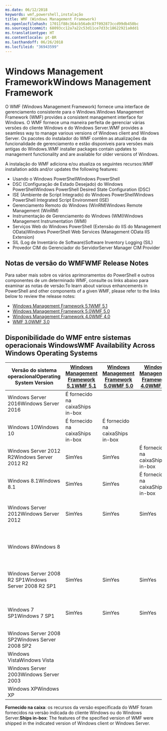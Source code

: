 ```yaml
---
ms.date: 06/12/2018
keywords: wmf,powershell,instalação
title: WMF (Windows Management Framework)
ms.openlocfilehash: 17011f88c364cb56a0c87f092873ccd99db450bc
ms.sourcegitcommit: 68093cc12a7a22c53d11ce7d33c18622921a0dd1
ms.translationtype: HT
ms.contentlocale: pt-BR
ms.lasthandoff: 06/26/2018
ms.locfileid: "36943599"
---
```

# <a name="windows-management-framework"></a><span data-ttu-id="c241c-103">Windows Management Framework</span><span class="sxs-lookup"><span data-stu-id="c241c-103">Windows Management Framework</span></span>

<span data-ttu-id="c241c-104">O WMF (Windows Management Framework) fornece uma interface de gerenciamento consistente para o Windows.</span><span class="sxs-lookup"><span data-stu-id="c241c-104">Windows Management Framework (WMF) provides a consistent management interface for Windows.</span></span> <span data-ttu-id="c241c-105">O WMF fornece uma maneira perfeita de gerenciar várias versões do cliente Windows e do Windows Server.</span><span class="sxs-lookup"><span data-stu-id="c241c-105">WMF provides a seamless way to manage various versions of Windows client and Windows Server.</span></span> <span data-ttu-id="c241c-106">Os pacotes do instalador do WMF contêm as atualizações da funcionalidade de gerenciamento e estão disponíveis para versões mais antigas do Windows.</span><span class="sxs-lookup"><span data-stu-id="c241c-106">WMF installer packages contain updates to management functionality and are available for older versions of Windows.</span></span>

<span data-ttu-id="c241c-107">A instalação do WMF adiciona e/ou atualiza os seguintes recursos:</span><span class="sxs-lookup"><span data-stu-id="c241c-107">WMF installation adds and/or updates the following features:</span></span>

- <span data-ttu-id="c241c-108">Usando o Windows PowerShell</span><span class="sxs-lookup"><span data-stu-id="c241c-108">Windows PowerShell</span></span>
- <span data-ttu-id="c241c-109">DSC (Configuração de Estado Desejado) do Windows PowerShell</span><span class="sxs-lookup"><span data-stu-id="c241c-109">Windows PowerShell Desired State Configuration (DSC)</span></span>
- <span data-ttu-id="c241c-110">ISE (Ambiente de Script Integrado) do Windows PowerShell</span><span class="sxs-lookup"><span data-stu-id="c241c-110">Windows PowerShell Integrated Script Environment (ISE)</span></span>
- <span data-ttu-id="c241c-111">Gerenciamento Remoto do Windows (WinRM)</span><span class="sxs-lookup"><span data-stu-id="c241c-111">Windows Remote Management (WinRM)</span></span>
- <span data-ttu-id="c241c-112">Instrumentação de Gerenciamento do Windows (WMI)</span><span class="sxs-lookup"><span data-stu-id="c241c-112">Windows Management Instrumentation (WMI)</span></span>
- <span data-ttu-id="c241c-113">Serviços Web do Windows PowerShell (Extensão do IIS do Management OData)</span><span class="sxs-lookup"><span data-stu-id="c241c-113">Windows PowerShell Web Services (Management OData IIS Extension)</span></span>
- <span data-ttu-id="c241c-114">SIL (Log de Inventário de Software)</span><span class="sxs-lookup"><span data-stu-id="c241c-114">Software Inventory Logging (SIL)</span></span>
- <span data-ttu-id="c241c-115">Provedor CIM do Gerenciador do Servidor</span><span class="sxs-lookup"><span data-stu-id="c241c-115">Server Manager CIM Provider</span></span>

## <a name="wmf-release-notes"></a><span data-ttu-id="c241c-116">Notas de versão do WMF</span><span class="sxs-lookup"><span data-stu-id="c241c-116">WMF Release Notes</span></span>

<span data-ttu-id="c241c-117">Para saber mais sobre os vários aprimoramentos do PowerShell e outros componentes de um determinado WMF, consulte os links abaixo para examinar as notas de versão:</span><span class="sxs-lookup"><span data-stu-id="c241c-117">To learn about various enhancements in PowerShell and other components of a given WMF, please refer to the links below to review the release notes:</span></span>

- [<span data-ttu-id="c241c-118">Windows Management Framework 5.1</span><span class="sxs-lookup"><span data-stu-id="c241c-118">WMF 5.1</span></span>](5.1/release-notes.md)
- [<span data-ttu-id="c241c-119">Windows Management Framework 5.0</span><span class="sxs-lookup"><span data-stu-id="c241c-119">WMF 5.0</span></span>](5.0/releasenotes.md)
- [<span data-ttu-id="c241c-120">Windows Management Framework 4.0</span><span class="sxs-lookup"><span data-stu-id="c241c-120">WMF 4.0</span></span>](https://download.microsoft.com/download/3/D/6/3D61D262-8549-4769-A660-230B67E15B25/Windows%20Management%20Framework%204%200%20Release%20Notes.docx)
- [<span data-ttu-id="c241c-121">WMF 3.0</span><span class="sxs-lookup"><span data-stu-id="c241c-121">WMF 3.0</span></span>](https://download.microsoft.com/download/E/7/6/E76850B8-DA6E-4FF5-8CCE-A24FC513FD16/WMF%203%20Release%20Notes.docx)

## <a name="wmf-availability-across-windows-operating-systems"></a><span data-ttu-id="c241c-122">Disponibilidade do WMF entre sistemas operacionais Windows</span><span class="sxs-lookup"><span data-stu-id="c241c-122">WMF Availability Across Windows Operating Systems</span></span>

|<span data-ttu-id="c241c-123">Versão do sistema operacional</span><span class="sxs-lookup"><span data-stu-id="c241c-123">Operating System Version</span></span>  |<span data-ttu-id="c241c-124">[Windows Management Framework 5.1][]</span><span class="sxs-lookup"><span data-stu-id="c241c-124">[WMF 5.1][]</span></span> |<span data-ttu-id="c241c-125">[Windows Management Framework 5.0][]</span><span class="sxs-lookup"><span data-stu-id="c241c-125">[WMF 5.0][]</span></span> |<span data-ttu-id="c241c-126">[Windows Management Framework 4.0][]</span><span class="sxs-lookup"><span data-stu-id="c241c-126">[WMF 4.0][]</span></span> |<span data-ttu-id="c241c-127">[WMF 3.0][]</span><span class="sxs-lookup"><span data-stu-id="c241c-127">[WMF 3.0][]</span></span>  |<span data-ttu-id="c241c-128">[WMF 2.0][]</span><span class="sxs-lookup"><span data-stu-id="c241c-128">[WMF 2.0][]</span></span> |
|--------------------------|------------|------------|------------|-------------|------------|
|<span data-ttu-id="c241c-129">Windows Server 2016</span><span class="sxs-lookup"><span data-stu-id="c241c-129">Windows Server 2016</span></span>       |<span data-ttu-id="c241c-130">É fornecido na caixa</span><span class="sxs-lookup"><span data-stu-id="c241c-130">Ships in-box</span></span>|            |            |             |            |
|<span data-ttu-id="c241c-131">Windows 10</span><span class="sxs-lookup"><span data-stu-id="c241c-131">Windows 10</span></span>                |<span data-ttu-id="c241c-132">É fornecido na caixa</span><span class="sxs-lookup"><span data-stu-id="c241c-132">Ships in-box</span></span>|<span data-ttu-id="c241c-133">É fornecido na caixa</span><span class="sxs-lookup"><span data-stu-id="c241c-133">Ships in-box</span></span>|            |             |            |
|<span data-ttu-id="c241c-134">Windows Server 2012 R2</span><span class="sxs-lookup"><span data-stu-id="c241c-134">Windows Server 2012 R2</span></span>    |<span data-ttu-id="c241c-135">Sim</span><span class="sxs-lookup"><span data-stu-id="c241c-135">Yes</span></span>         |<span data-ttu-id="c241c-136">Sim</span><span class="sxs-lookup"><span data-stu-id="c241c-136">Yes</span></span>         |<span data-ttu-id="c241c-137">É fornecido na caixa</span><span class="sxs-lookup"><span data-stu-id="c241c-137">Ships in-box</span></span>|             |            |
|<span data-ttu-id="c241c-138">Windows 8.1</span><span class="sxs-lookup"><span data-stu-id="c241c-138">Windows 8.1</span></span>               |<span data-ttu-id="c241c-139">Sim</span><span class="sxs-lookup"><span data-stu-id="c241c-139">Yes</span></span>         |<span data-ttu-id="c241c-140">Sim</span><span class="sxs-lookup"><span data-stu-id="c241c-140">Yes</span></span>         |<span data-ttu-id="c241c-141">É fornecido na caixa</span><span class="sxs-lookup"><span data-stu-id="c241c-141">Ships in-box</span></span>|             |            |
|<span data-ttu-id="c241c-142">Windows Server 2012</span><span class="sxs-lookup"><span data-stu-id="c241c-142">Windows Server 2012</span></span>       |<span data-ttu-id="c241c-143">Sim</span><span class="sxs-lookup"><span data-stu-id="c241c-143">Yes</span></span>         |<span data-ttu-id="c241c-144">Sim</span><span class="sxs-lookup"><span data-stu-id="c241c-144">Yes</span></span>         |<span data-ttu-id="c241c-145">Sim</span><span class="sxs-lookup"><span data-stu-id="c241c-145">Yes</span></span>         |<span data-ttu-id="c241c-146">É fornecido na caixa</span><span class="sxs-lookup"><span data-stu-id="c241c-146">Ships in-box</span></span> |            |
|<span data-ttu-id="c241c-147">Windows 8</span><span class="sxs-lookup"><span data-stu-id="c241c-147">Windows 8</span></span>                 |            |            |            |<span data-ttu-id="c241c-148">É fornecido na caixa</span><span class="sxs-lookup"><span data-stu-id="c241c-148">Ships in-box</span></span> |            |
|<span data-ttu-id="c241c-149">Windows Server 2008 R2 SP1</span><span class="sxs-lookup"><span data-stu-id="c241c-149">Windows Server 2008 R2 SP1</span></span>|<span data-ttu-id="c241c-150">Sim</span><span class="sxs-lookup"><span data-stu-id="c241c-150">Yes</span></span>         |<span data-ttu-id="c241c-151">Sim</span><span class="sxs-lookup"><span data-stu-id="c241c-151">Yes</span></span>         |<span data-ttu-id="c241c-152">Sim</span><span class="sxs-lookup"><span data-stu-id="c241c-152">Yes</span></span>         |<span data-ttu-id="c241c-153">Sim</span><span class="sxs-lookup"><span data-stu-id="c241c-153">Yes</span></span>          |<span data-ttu-id="c241c-154">É fornecido na caixa</span><span class="sxs-lookup"><span data-stu-id="c241c-154">Ships in-box</span></span>|
|<span data-ttu-id="c241c-155">Windows 7 SP1</span><span class="sxs-lookup"><span data-stu-id="c241c-155">Windows 7 SP1</span></span>             |<span data-ttu-id="c241c-156">Sim</span><span class="sxs-lookup"><span data-stu-id="c241c-156">Yes</span></span>         |<span data-ttu-id="c241c-157">Sim</span><span class="sxs-lookup"><span data-stu-id="c241c-157">Yes</span></span>         |<span data-ttu-id="c241c-158">Sim</span><span class="sxs-lookup"><span data-stu-id="c241c-158">Yes</span></span>         |<span data-ttu-id="c241c-159">Sim</span><span class="sxs-lookup"><span data-stu-id="c241c-159">Yes</span></span>          |<span data-ttu-id="c241c-160">É fornecido na caixa</span><span class="sxs-lookup"><span data-stu-id="c241c-160">Ships in-box</span></span>|
|<span data-ttu-id="c241c-161">Windows Server 2008 SP2</span><span class="sxs-lookup"><span data-stu-id="c241c-161">Windows Server 2008 SP2</span></span>   |            |            |            |<span data-ttu-id="c241c-162">Sim</span><span class="sxs-lookup"><span data-stu-id="c241c-162">Yes</span></span>          |<span data-ttu-id="c241c-163">Sim</span><span class="sxs-lookup"><span data-stu-id="c241c-163">Yes</span></span>         |
|<span data-ttu-id="c241c-164">Windows Vista</span><span class="sxs-lookup"><span data-stu-id="c241c-164">Windows Vista</span></span>             |            |            |            |             |<span data-ttu-id="c241c-165">Sim</span><span class="sxs-lookup"><span data-stu-id="c241c-165">Yes</span></span>         |
|<span data-ttu-id="c241c-166">Windows Server 2003</span><span class="sxs-lookup"><span data-stu-id="c241c-166">Windows Server 2003</span></span>       |            |            |            |             |<span data-ttu-id="c241c-167">Sim</span><span class="sxs-lookup"><span data-stu-id="c241c-167">Yes</span></span>         |
|<span data-ttu-id="c241c-168">Windows XP</span><span class="sxs-lookup"><span data-stu-id="c241c-168">Windows XP</span></span>                |            |            |            |<span data-ttu-id="c241c-169">Sim</span><span class="sxs-lookup"><span data-stu-id="c241c-169">Yes</span></span>          |            |

<span data-ttu-id="c241c-170">**Fornecido na caixa**: os recursos da versão especificada do WMF foram fornecidos na versão indicada do cliente Windows ou do Windows Server.</span><span class="sxs-lookup"><span data-stu-id="c241c-170">**Ships in-box**: The features of the specified version of WMF were shipped in the indicated version of Windows client or Windows Server.</span></span>

[Windows Management Framework 5.1]: https://aka.ms/wmf51download
[WMF 5.1]: https://aka.ms/wmf51download
[Windows Management Framework 5.0]: https://aka.ms/wmf5download
[WMF 5.0]: https://aka.ms/wmf5download
[Windows Management Framework 4.0]: https://aka.ms/wmf4download
[WMF 4.0]: https://aka.ms/wmf4download
[WMF 3.0]: https://aka.ms/wmf3download
[WMF 2.0]: https://aka.ms/wmf2download
